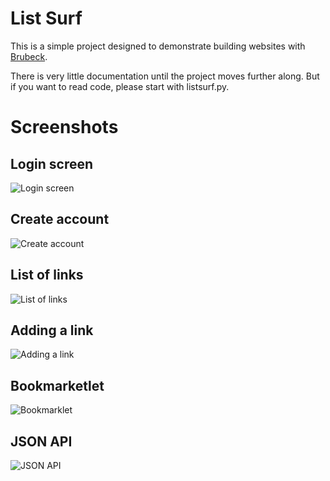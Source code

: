 # List Surf

This is a simple project designed to demonstrate building websites with [Brubeck](https://github.com/j2labs/brubeck).

There is very little documentation until the project moves further along. But if you want to read code, please start with listsurf.py.

# Screenshots

## Login screen

![Login screen](/j2labs/listsurf/raw/master/media/screens/login_window.png)

## Create account

![Create account](/j2labs/listsurf/raw/master/media/screens/create_account.png)

## List of links

![List of links](/j2labs/listsurf/raw/master/media/screens/list_of_links.png)

## Adding a link

![Adding a link](/j2labs/listsurf/raw/master/media/screens/adding_link.png)

## Bookmarketlet

![Bookmarklet](/j2labs/listsurf/raw/master/media/screens/bookmarklet.png)

## JSON API

![JSON API](/j2labs/listsurf/raw/master/media/screens/api_output.png)

